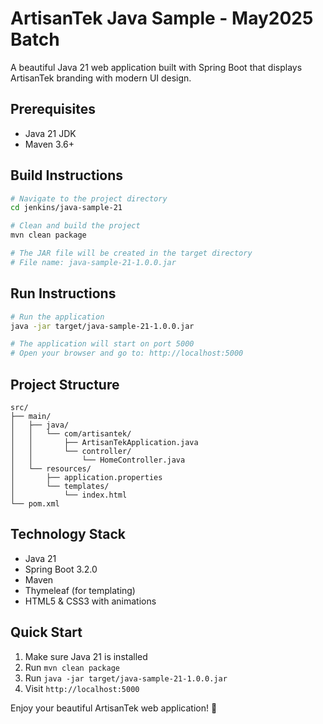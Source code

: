 # ArtisanTek Java Sample - May2025 Batch

A beautiful Java 21 web application built with Spring Boot that displays ArtisanTek branding with modern UI design.

## Prerequisites

- Java 21 JDK
- Maven 3.6+

## Build Instructions

```bash
# Navigate to the project directory
cd jenkins/java-sample-21

# Clean and build the project
mvn clean package

# The JAR file will be created in the target directory
# File name: java-sample-21-1.0.0.jar
```

## Run Instructions

```bash
# Run the application
java -jar target/java-sample-21-1.0.0.jar

# The application will start on port 5000
# Open your browser and go to: http://localhost:5000
```

## Project Structure

```
src/
├── main/
│   ├── java/
│   │   └── com/artisantek/
│   │       ├── ArtisanTekApplication.java
│   │       └── controller/
│   │           └── HomeController.java
│   └── resources/
│       ├── application.properties
│       └── templates/
│           └── index.html
└── pom.xml
```

## Technology Stack

- Java 21
- Spring Boot 3.2.0
- Maven
- Thymeleaf (for templating)
- HTML5 & CSS3 with animations

## Quick Start

1. Make sure Java 21 is installed
2. Run `mvn clean package`
3. Run `java -jar target/java-sample-21-1.0.0.jar`
4. Visit `http://localhost:5000`

Enjoy your beautiful ArtisanTek web application! 🎉 